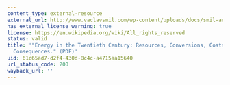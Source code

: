 ```yaml
---
content_type: external-resource
external_url: http://www.vaclavsmil.com/wp-content/uploads/docs/smil-article-2000-aree2000-1.pdf
has_external_license_warning: true
license: https://en.wikipedia.org/wiki/All_rights_reserved
status: valid
title: '"Energy in the Twentieth Century: Resources, Conversions, Costs, Uses, and
  Consequences." (PDF)'
uid: 61c65ad7-d2f4-430d-8c4c-a4715aa15640
url_status_code: 200
wayback_url: ''
---
```

